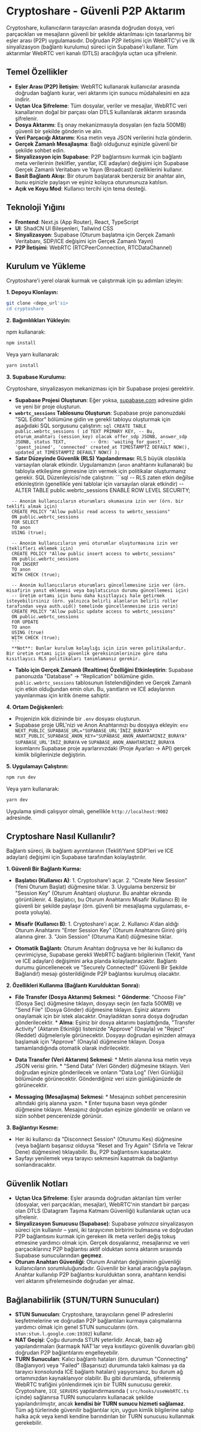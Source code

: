
# Cryptoshare - Güvenli P2P Aktarım

Cryptoshare, kullanıcıların tarayıcıları arasında doğrudan dosya, veri parçacıkları ve mesajların güvenli bir şekilde aktarılması için tasarlanmış bir eşler arası (P2P) uygulamasıdır. Doğrudan P2P iletişimi için WebRTC'yi ve ilk sinyalizasyon (bağlantı kurulumu) süreci için Supabase'i kullanır. Tüm aktarımlar WebRTC veri kanalı (DTLS) aracılığıyla uçtan uca şifrelenir.

## Temel Özellikler

*   **Eşler Arası (P2P) İletişim**: WebRTC kullanarak kullanıcılar arasında doğrudan bağlantı kurar, veri aktarımı için sunucu müdahalesini en aza indirir.
*   **Uçtan Uca Şifreleme**: Tüm dosyalar, veriler ve mesajlar, WebRTC veri kanallarının doğal bir parçası olan DTLS kullanılarak aktarım sırasında şifrelenir.
*   **Dosya Aktarımı**: Eş onay mekanizmasıyla dosyaları (en fazla 500MB) güvenli bir şekilde gönderin ve alın.
*   **Veri Parçacığı Aktarımı**: Kısa metin veya JSON verilerini hızla gönderin.
*   **Gerçek Zamanlı Mesajlaşma**: Bağlı olduğunuz eşinizle güvenli bir şekilde sohbet edin.
*   **Sinyalizasyon için Supabase**: P2P bağlantısını kurmak için bağlantı meta verilerinin (teklifler, yanıtlar, ICE adayları) değişimi için Supabase Gerçek Zamanlı Veritabanı ve Yayın (Broadcast) özelliklerini kullanır.
*   **Basit Bağlantı Akışı**: Bir oturum başlatarak benzersiz bir anahtar alın, bunu eşinizle paylaşın ve eşiniz kolayca oturumunuza katılsın.
*   **Açık ve Koyu Mod**: Kullanıcı tercihi için tema desteği.

## Teknoloji Yığını

*   **Frontend**: Next.js (App Router), React, TypeScript
*   **UI**: ShadCN UI Bileşenleri, Tailwind CSS
*   **Sinyalizasyon**: Supabase (Oturum başlatma için Gerçek Zamanlı Veritabanı, SDP/ICE değişimi için Gerçek Zamanlı Yayın)
*   **P2P İletişimi**: WebRTC (RTCPeerConnection, RTCDataChannel)

## Kurulum ve Yükleme

Cryptoshare'i yerel olarak kurmak ve çalıştırmak için şu adımları izleyin:

**1. Depoyu Klonlayın:**

```bash
git clone <depo_url'si>
cd cryptoshare
```

**2. Bağımlılıkları Yükleyin:**

npm kullanarak:
```bash
npm install
```
Veya yarn kullanarak:
```bash
yarn install
```

**3. Supabase Kurulumu:**

Cryptoshare, sinyalizasyon mekanizması için bir Supabase projesi gerektirir.

   *   **Supabase Projesi Oluşturun**: Eğer yoksa, [supabase.com](https://supabase.com) adresine gidin ve yeni bir proje oluşturun.
   *   **`webrtc_sessions` Tablosunu Oluşturun**:
      Supabase proje panonuzdaki "SQL Editor" bölümüne gidin ve gerekli tabloyu oluşturmak için aşağıdaki SQL sorgusunu çalıştırın:
      ```sql
      CREATE TABLE public.webrtc_sessions (
        id TEXT PRIMARY KEY, -- Bu, oturum_anahtarı (session_key) olacak
        offer_sdp JSONB,
        answer_sdp JSONB,
        status TEXT,         -- Örn: 'waiting_for_guest', 'guest_joined', 'connected'
        created_at TIMESTAMPTZ DEFAULT NOW(),
        updated_at TIMESTAMPTZ DEFAULT NOW()
      );
      ```
   *   **Satır Düzeyinde Güvenlik (RLS) Yapılandırması**:
      RLS büyük olasılıkla varsayılan olarak etkindir. Uygulamanızın (`anon` anahtarını kullanarak) bu tabloyla etkileşime girmesine izin vermek için politikalar oluşturmanız gerekir.
      SQL Düzenleyicisi'nde çalıştırın:
      ```sql
      -- RLS zaten etkin değilse etkinleştirin (genellikle yeni tablolar için varsayılan olarak etkindir)
      -- ALTER TABLE public.webrtc_sessions ENABLE ROW LEVEL SECURITY;

      -- Anonim kullanıcıların oturumları okumasına izin ver (örn. bir teklifi almak için)
      CREATE POLICY "Allow public read access to webrtc_sessions"
      ON public.webrtc_sessions
      FOR SELECT
      TO anon
      USING (true);

      -- Anonim kullanıcıların yeni oturumlar oluşturmasına izin ver (teklifleri eklemek için)
      CREATE POLICY "Allow public insert access to webrtc_sessions"
      ON public.webrtc_sessions
      FOR INSERT
      TO anon
      WITH CHECK (true);

      -- Anonim kullanıcıların oturumları güncellemesine izin ver (örn. misafirin yanıt eklemesi veya başlatıcının durumu güncellemesi için)
      -- Üretim ortamı için bunu daha kısıtlayıcı hale getirmek isteyebilirsiniz (örn. yalnızca belirli alanların belirli roller tarafından veya auth.uid() temelinde güncellenmesine izin verin)
      CREATE POLICY "Allow public update access to webrtc_sessions"
      ON public.webrtc_sessions
      FOR UPDATE
      TO anon
      USING (true)
      WITH CHECK (true);
      ```
      **Not**: Bunlar kurulum kolaylığı için izin veren politikalardır. Bir üretim ortamı için güvenlik gereksinimlerinize göre daha kısıtlayıcı RLS politikaları tanımlamanız gerekir.
   *   **Tablo için Gerçek Zamanlı (Realtime) Özelliğini Etkinleştirin**:
      Supabase panonuzda "Database" -> "Replication" bölümüne gidin. `public.webrtc_sessions` tablosunun listelendiğinden ve Gerçek Zamanlı için etkin olduğundan emin olun. Bu, yanıtların ve ICE adaylarının yayınlanması için kritik öneme sahiptir.

**4. Ortam Değişkenleri:**

   *   Projenizin kök dizininde bir `.env` dosyası oluşturun.
   *   Supabase proje URL'nizi ve Anon Anahtarınızı bu dosyaya ekleyin:
      ```env
      NEXT_PUBLIC_SUPABASE_URL="SUPABASE_URL'İNİZ_BURAYA"
      NEXT_PUBLIC_SUPABASE_ANON_KEY="SUPABASE_ANON_ANAHTARINIZ_BURAYA"
      ```
      `SUPABASE_URL'İNİZ_BURAYA` ve `SUPABASE_ANON_ANAHTARINIZ_BURAYA` kısımlarını Supabase proje ayarlarınızdaki (Proje Ayarları -> API) gerçek kimlik bilgilerinizle değiştirin.

**5. Uygulamayı Çalıştırın:**

```bash
npm run dev
```
Veya yarn kullanarak:
```bash
yarn dev
```
Uygulama şimdi çalışıyor olmalı, genellikle `http://localhost:9002` adresinde.

## Cryptoshare Nasıl Kullanılır?

Bağlantı süreci, ilk bağlantı ayrıntılarının (Teklif/Yanıt SDP'leri ve ICE adayları) değişimi için Supabase tarafından kolaylaştırılır.

**1. Güvenli Bir Bağlantı Kurma:**

   *   **Başlatıcı (Kullanıcı A)**:
      1.  Cryptoshare'i açar.
      2.  "Create New Session" (Yeni Oturum Başlat) düğmesine tıklar.
      3.  Uygulama benzersiz bir "Session Key" (Oturum Anahtarı) oluşturur. Bu anahtar ekranda görüntülenir.
      4.  Başlatıcı, bu Oturum Anahtarını Misafir (Kullanıcı B) ile güvenli bir şekilde paylaşır (örn. güvenli bir mesajlaşma uygulaması, e-posta yoluyla).

   *   **Misafir (Kullanıcı B)**:
      1.  Cryptoshare'i açar.
      2.  Kullanıcı A'dan aldığı Oturum Anahtarını "Enter Session Key" (Oturum Anahtarını Girin) giriş alanına girer.
      3.  "Join Session" (Oturuma Katıl) düğmesine tıklar.

   *   **Otomatik Bağlantı**:
      Oturum Anahtarı doğruysa ve her iki kullanıcı da çevrimiçiyse, Supabase gerekli WebRTC bağlantı bilgilerinin (Teklif, Yanıt ve ICE adayları) değişimini arka planda kolaylaştıracaktır. Bağlantı durumu güncellenecek ve "Securely Connected!" (Güvenli Bir Şekilde Bağlandı!) mesajı gösterildiğinde P2P bağlantısı kurulmuş olacaktır.

**2. Özellikleri Kullanma (Bağlantı Kurulduktan Sonra):**

   *   **File Transfer (Dosya Aktarımı) Sekmesi**:
      *   **Gönderme**: "Choose File" (Dosya Seç) düğmesine tıklayın, dosyayı seçin (en fazla 500MB) ve "Send File" (Dosya Gönder) düğmesine tıklayın. Eşiniz aktarımı onaylamak için bir istek alacaktır. Onayladıktan sonra dosya doğrudan gönderilecektir.
      *   **Alma**: Eşiniz bir dosya aktarımı başlattığında, "Transfer Activity" (Aktarım Etkinliği) listenizde "Approve" (Onayla) ve "Reject" (Reddet) düğmeleriyle görünecektir. Dosyayı doğrudan eşinizden almaya başlamak için "Approve" (Onayla) düğmesine tıklayın. Dosya tamamlandığında otomatik olarak indirilecektir.

   *   **Data Transfer (Veri Aktarımı) Sekmesi**:
      *   Metin alanına kısa metin veya JSON verisi girin.
      *   "Send Data" (Veri Gönder) düğmesine tıklayın. Veri doğrudan eşinize gönderilecek ve onların "Data Log" (Veri Günlüğü) bölümünde görünecektir. Gönderdiğiniz veri sizin günlüğünüzde de görünecektir.

   *   **Messaging (Mesajlaşma) Sekmesi**:
      *   Mesajınızı sohbet penceresinin altındaki giriş alanına yazın.
      *   Enter tuşuna basın veya gönder düğmesine tıklayın. Mesajınız doğrudan eşinize gönderilir ve onların ve sizin sohbet pencerenizde görünür.

**3. Bağlantıyı Kesme:**

   *   Her iki kullanıcı da "Disconnect Session" (Oturumu Kes) düğmesine (veya bağlantı başarısız olduysa "Reset and Try Again" (Sıfırla ve Tekrar Dene) düğmesine) tıklayabilir. Bu, P2P bağlantısını kapatacaktır.
   *   Sayfayı yenilemek veya tarayıcı sekmesini kapatmak da bağlantıyı sonlandıracaktır.

## Güvenlik Notları

*   **Uçtan Uca Şifreleme**: Eşler arasında doğrudan aktarılan tüm veriler (dosyalar, veri parçacıkları, mesajlar), WebRTC'nin standart bir parçası olan DTLS (Datagram Taşıma Katmanı Güvenliği) kullanılarak uçtan uca şifrelenir.
*   **Sinyalizasyon Sunucusu (Supabase)**: Supabase *yalnızca* sinyalizasyon süreci için kullanılır – yani, iki tarayıcının birbirini bulmasına ve doğrudan P2P bağlantısını kurmak için gereken ilk meta verileri değiş tokuş etmesine yardımcı olmak için. Gerçek dosyalarınız, mesajlarınız ve veri parçacıklarınız P2P bağlantısı aktif olduktan sonra aktarım sırasında Supabase sunucularından **geçmez**.
*   **Oturum Anahtarı Güvenliği**: Oturum Anahtarı değişiminin güvenliği kullanıcıların sorumluluğundadır. Güvenilir bir kanal aracılığıyla paylaşın. Anahtar kullanılıp P2P bağlantısı kurulduktan sonra, anahtarın kendisi veri aktarım şifrelemesinde doğrudan yer almaz.

## Bağlanabilirlik (STUN/TURN Sunucuları)

*   **STUN Sunucuları**: Cryptoshare, tarayıcıların genel IP adreslerini keşfetmelerine ve doğrudan P2P bağlantıları kurmaya çalışmalarına yardımcı olmak için genel STUN sunucularını (örn. `stun:stun.l.google.com:19302`) kullanır.
*   **NAT Geçişi**: Çoğu durumda STUN yeterlidir. Ancak, bazı ağ yapılandırmaları (karmaşık NAT'lar veya kısıtlayıcı güvenlik duvarları gibi) doğrudan P2P bağlantılarını engelleyebilir.
*   **TURN Sunucuları**: Kalıcı bağlantı hataları (örn. durumun "Connecting" (Bağlanıyor) veya "Failed" (Başarısız) durumunda takılı kalması ya da tarayıcı konsolunda ICE bağlantı hataları) yaşıyorsanız, bu durum ağ ortamınızdan kaynaklanıyor olabilir. Bu gibi durumlarda, şifrelenmiş WebRTC trafiğini yönlendirmek için bir TURN sunucusu gerekir. Cryptoshare, `ICE_SERVERS` yapılandırmasında ( `src/hooks/useWebRTC.ts` içinde) sağlanırsa TURN sunucularını kullanacak şekilde yapılandırılmıştır, ancak **kendisi bir TURN sunucu hizmeti sağlamaz**. Tüm ağ türlerinde güvenilir bağlantılar için, uygun kimlik bilgilerine sahip halka açık veya kendi kendine barındırılan bir TURN sunucusu kullanmak gerekebilir.

